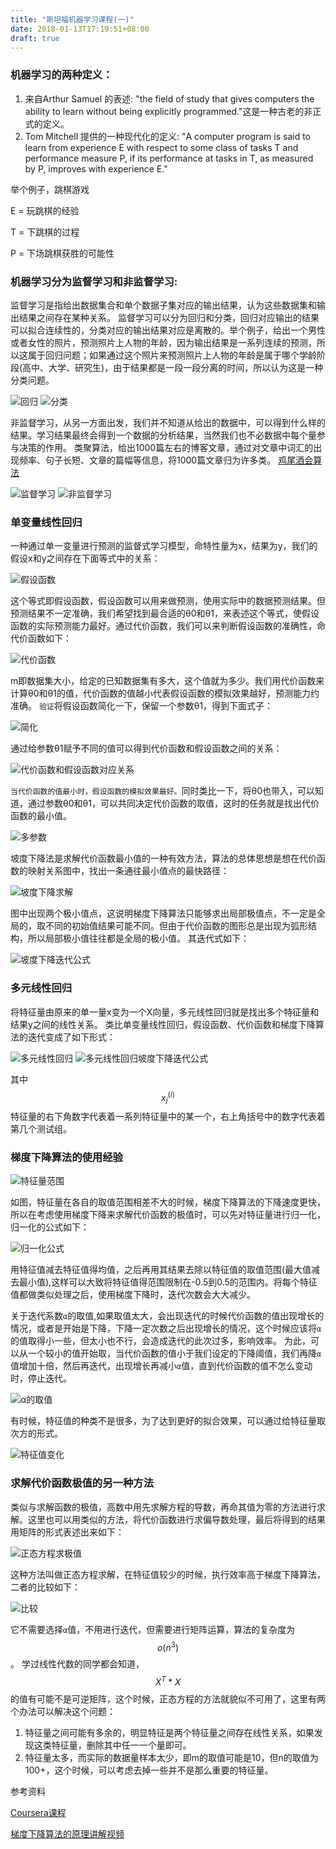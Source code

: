 ```yaml
---
title: "斯坦福机器学习课程(一)"
date: 2018-01-13T17:19:51+08:00
draft: true
---
```


### 机器学习的两种定义：

1. 来自Arthur Samuel 的表述: "the field of study that gives computers the ability to learn without being explicitly programmed."这是一种古老的非正式的定义。
2. Tom Mitchell 提供的一种现代化的定义: "A computer program is said to learn from experience E with respect to some class of tasks T and performance measure P, if its performance at tasks in T, as measured by P, improves with experience E."

举个例子，跳棋游戏

E = 玩跳棋的经验

T = 下跳棋的过程

P = 下场跳棋获胜的可能性

### 机器学习分为监督学习和非监督学习:

监督学习是指给出数据集合和单个数据子集对应的输出结果，认为这些数据集和输出结果之间存在某种关系。
监督学习可以分为回归和分类，回归对应输出的结果可以拟合连续性的，分类对应的输出结果对应是离散的。举个例子，给出一个男性或者女性的照片，预测照片上人物的年龄，因为输出结果是一系列连续的预测，所以这属于回归问题；如果通过这个照片来预测照片上人物的年龄是属于哪个学龄阶段(高中、大学、研究生)，由于结果都是一段一段分离的时间，所以认为这是一种分类问题。

![回归](images/Regression.png)
![分类](images/Classification.png)

非监督学习，从另一方面出发，我们并不知道从给出的数据中，可以得到什么样的结果。学习结果最终会得到一个数据的分析结果，当然我们也不必数据中每个量参与决策的作用。
类聚算法，给出1000篇左右的博客文章，通过对文章中词汇的出现频率、句子长短、文章的篇幅等信息，将1000篇文章归为许多类。
[鸡尾酒会算法](https://en.wikipedia.org/wiki/Cocktail_party_effect)

![监督学习](images/SL.png)
![非监督学习](images/USL.png)

### 单变量线性回归

一种通过单一变量进行预测的监督式学习模型，命特性量为x，结果为y，我们的假设x和y之间存在下面等式中的关系：

![假设函数](images/Hypothesis.png)

这个等式即假设函数，假设函数可以用来做预测，使用实际中的数据预测结果。但预测结果不一定准确，我们希望找到最合适的θ0和θ1，来表述这个等式，使假设函数的实际预测能力最好。通过代价函数，我们可以来判断假设函数的准确性，命代价函数如下：

![代价函数](images/cost.png)

m即数据集大小，给定的已知数据集有多大，这个值就为多少。我们用代价函数来计算θ0和θ1的值，代价函数的值越小代表假设函数的模拟效果越好，预测能力约准确。
`验证`将假设函数简化一下，保留一个参数θ1，得到下面式子：

![简化](images/simp.png)

通过给参数θ1赋予不同的值可以得到代价函数和假设函数之间的关系：

![代价函数和假设函数对应关系](images/costhy.png)

`当代价函数的值最小时，假设函数的模拟效果最好。`同时类比一下，将θ0也带入，可以知道，通过参数θ0和θ1，可以共同决定代价函数的取值，这时的任务就是找出代价函数的最小值。

![多参数](images/two.png)

坡度下降法是求解代价函数最小值的一种有效方法，算法的总体思想是想在代价函数的映射关系图中，找出一条通往最小值点的最快路径：

![坡度下降求解](images/grand.png)

图中出现两个极小值点，这说明梯度下降算法只能够求出局部极值点，不一定是全局的，取不同的初始值结果可能不同。但由于代价函数的图形总是出现为弧形结构，所以局部极小值往往都是全局的极小值。
其迭代式如下：

![坡度下降迭代公式](images/grandient.png)

### 多元线性回归

将特征量由原来的单一量x变为一个X向量，多元线性回归就是找出多个特征量和结果y之间的线性关系。
类比单变量线性回归，假设函数、代价函数和梯度下降算法的迭代变成了如下形式：

![多元线性回归](images/multiReg.png)
![多元线性回归坡度下降迭代公式](images/multiGD.png)

其中$$x_j^(i)$$特征量的右下角数字代表着一系列特征量中的某一个，右上角括号中的数字代表着第几个测试组。

### 梯度下降算法的使用经验

![特征量范围](images/feature.png)

如图，特征量在各自的取值范围相差不大的时候，梯度下降算法的下降速度更快，所以在考虑使用梯度下降来求解代价函数的极值时，可以先对特征量进行归一化，归一化的公式如下：

![归一化公式](images/mean.png)

用特征值减去特征值得均值，之后再用其结果去除以特征值的取值范围(最大值减去最小值),这样可以大致将特征值得范围限制在-0.5到0.5的范围内。将每个特征值都做类似处理之后，使用梯度下降时，迭代次数会大大减少。

关于迭代系数`α`的取值,如果取值太大，会出现迭代的时候代价函数的值出现增长的情况，或者是开始是下降，下降一定次数之后出现增长的情况，这个时候应该将`α`的值取得小一些，但太小也不行，会造成迭代的此次过多，影响效率。
为此，可以从一个较小的值开始取，当代价函数的值小于我们设定的下降阈值，我们再降`α`值增加十倍，然后再迭代，出现增长再减小`α`值，直到代价函数的值不怎么变动时，停止迭代。

![α的取值](images/alphavalue.png)

有时候，特征值的种类不是很多，为了达到更好的拟合效果，可以通过给特征量取次方的形式。

![特征值变化](images/features.png)

### 求解代价函数极值的另一种方法
类似与求解函数的极值，高数中用先求解方程的导数，再命其值为零的方法进行求解。这里也可以用类似的方法，将代价函数进行求偏导数处理，最后将得到的结果用矩阵的形式表述出来如下：

![正态方程求极值](images/normal.png)

这种方法叫做正态方程求解，在特征值较少的时候，执行效率高于梯度下降算法，二者的比较如下：

![比较](images/shome.png)

它不需要选择`α`值，不用进行迭代，但需要进行矩阵运算，算法的复杂度为$$o(n^3)$$。
学过线性代数的同学都会知道，$$X^T*X$$的值有可能不是可逆矩阵，这个时候，正态方程的方法就貌似不可用了，这里有两个办法可以解决这个问题：

1. 特征量之间可能有多余的，明显特征是两个特征量之间存在线性关系，如果发现这类特征量，删除其中任一一个量即可。
2. 特征量太多，而实际的数据量样本太少，即m的取值可能是10，但n的取值为100+，这个时候，可以考虑去掉一些并不是那么重要的特征量。

参考资料

[Coursera课程](https://www.coursera.org/learn/machine-learning/home/welcome)

[梯度下降算法的原理讲解视频]([https://www.youtube.com/watch?v=WnqQrPNYz5Q](https://www.youtube.com/watch?v=WnqQrPNYz5Q))
